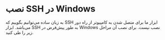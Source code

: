 # نصب SSH در Windows

به زبان ساده می‌توانیم بگوییم که SSH ابزار ما برای متصل شدن به کامپیوتر از راه دور می‌باشد. ابزار SSH به طور پیش‌فرض در Windows نصب نیست. برای نصب آن مراحل زیر را طی کنید.
